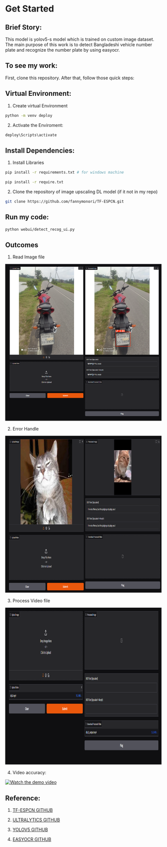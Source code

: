 # Get Started

## Brief Story:

This model is yolov5-s model which is trained on custom image dataset. The main purpose of this work is to detect Bangladeshi vehicle number plate and recognize the number plate by using easyocr.

## To see my work:
First, clone this repository. After that, follow those quick steps:

## Virtual Environment:

1. Create virtual Environment
```bash
python -m venv deploy
```
2. Activate the Enviroment:

```bash
deploy\Scripts\activate
```

## Install Dependencies:

1. Install Libraries

```bash
pip install -r requirements.txt # for windows machine
```

```bash
pip install -r require.txt
```

2. Clone the repository of image upscaling DL model (if it not in my repo)

```bash
git clone https://github.com/fannymonori/TF-ESPCN.git
```

## Run my code:

```bash
python webui/detect_recog_ui.py
```
## Outcomes

1. Read Image file

<img src="outcomes/detection_image.PNG" height=500 width=500>

2. Error Handle

<img src="outcomes/error_handle_image.PNG" height=500 width=500>

3. Process Video file

<img src="outcomes/process_video.PNG" height=500 width=500>

4. Video accuracy:

[![Watch the demo video](path/to/thumbnail.jpg)](https://drive.google.com/file/d/1LnKXFotfC6AccLzRyKlaFYWXOtusHg47/view?usp=sharing)

## Reference:

1. <a href="https://github.com/fannymonori/TF-ESPCN.git"> TF-ESPCN GITHUB

2. <a href="https://github.com/ultralytics"> ULTRALYTICS GITHUB

3. <a href="https://github.com/ultralytics/yolov5"> YOLOV5 GITHUB

4. <a href="https://github.com/JaidedAI/EasyOCR"> EASYOCR GITHUB